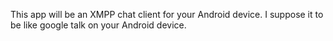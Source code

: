 This app will be an XMPP chat client for your Android device.
I suppose it to be like google talk on your Android device.
